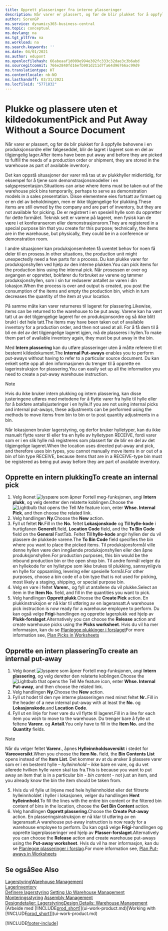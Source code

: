 ```yaml
---
title: Opprett plasseringer fra interne plasseringer
description: Når varer er plassert, og før de blir plukket for å oppfylle behovene i en produksjonsordre eller følgeseddel, blir de lagret i lageret som en del av tilgjengelig lager.
author: SorenGP
ms.service: dynamics365-business-central
ms.topic: conceptual
ms.devlang: na
ms.tgt_pltfrm: na
ms.workload: na
ms.search.keywords: ''
ms.date: 04/01/2021
ms.author: edupont
ms.openlocfilehash: 66abeaaf1d009e994e302fc333c32dae3c3b6abd
ms.sourcegitcommit: 766e2840fd16efb901d211d7fa64d96766ac99d9
ms.translationtype: HT
ms.contentlocale: nb-NO
ms.lasthandoff: 03/31/2021
ms.locfileid: "5771832"
---
```

# <a name="pick-and-put-away-without-a-source-document"></a><span data-ttu-id="2a7aa-103">Plukke og plassere uten et kildedokument</span><span class="sxs-lookup"><span data-stu-id="2a7aa-103">Pick and Put Away Without a Source Document</span></span>
<span data-ttu-id="2a7aa-104">Når varer er plassert, og før de blir plukket for å oppfylle behovene i en produksjonsordre eller følgeseddel, blir de lagret i lageret som en del av tilgjengelig lager.</span><span class="sxs-lookup"><span data-stu-id="2a7aa-104">After items have been put away and before they are picked to fulfill the needs of a production order or shipment, they are stored in the warehouse as part of available inventory.</span></span>  

<span data-ttu-id="2a7aa-105">Det kan oppstå situasjoner der varer må tas ut av plukkhyller midlertidig, for eksempel for å tjene som demonstrasjonsmodeller i en salgspresentasjon.</span><span class="sxs-lookup"><span data-stu-id="2a7aa-105">Situations can arise where items must be taken out of the warehouse pick bins temporarily, perhaps to serve as demonstration models in a sales presentation.</span></span> <span data-ttu-id="2a7aa-106">Disse elementene eies fortsatt av firmaet og er en del av beholdningen, men er ikke tilgjengelige for plukking.</span><span class="sxs-lookup"><span data-stu-id="2a7aa-106">These items are still owned by the company and are part of inventory, but they are not available for picking.</span></span> <span data-ttu-id="2a7aa-107">De er registrert i en spesiell hylle som du oppretter for dette formålet. Teknisk sett er varene på lageret, men fysisk kan de være i et konferanserom eller demonstrasjonsrom.</span><span class="sxs-lookup"><span data-stu-id="2a7aa-107">They are registered in a special purpose bin that you create for this purpose; technically, the items are in the warehouse, but physically, they could be in a conference or demonstration room.</span></span>  

<span data-ttu-id="2a7aa-108">I andre situasjoner kan produksjonsenheten få uventet behov for noen få deler til en prosess.</span><span class="sxs-lookup"><span data-stu-id="2a7aa-108">In other situations, the production unit might unexpectedly need a few parts for a process.</span></span> <span data-ttu-id="2a7aa-109">Du kan plukke varer for produksjonshyllen ved hjelp av den interne plukken.</span><span class="sxs-lookup"><span data-stu-id="2a7aa-109">You can pick items for the production bins using the internal pick.</span></span> <span data-ttu-id="2a7aa-110">Når prosessen er over og avgangen er opprettet, bokfører du forbruket av varene og tømmer produksjonshyllen, som i sin tur reduserer antallet av varen i din lokasjon.</span><span class="sxs-lookup"><span data-stu-id="2a7aa-110">When the process is over and output is created, you post the consumption of the items and empty the production bin, which in turn decreases the quantity of the item at your location.</span></span>  

<span data-ttu-id="2a7aa-111">På samme måte kan varer returneres til lageret for plassering.</span><span class="sxs-lookup"><span data-stu-id="2a7aa-111">Likewise, items can be returned to the warehouse to be put away.</span></span> <span data-ttu-id="2a7aa-112">Varene kan ha vært tatt ut av det tilgjengelige lageret for en produksjonsordre og så ikke blitt brukt i det hele tatt.</span><span class="sxs-lookup"><span data-stu-id="2a7aa-112">The items may have been taken out of available inventory for a production order, and then not used at all.</span></span> <span data-ttu-id="2a7aa-113">For å få dem til å bli en del av det tilgjengelige lageret igjen, må de plasseres i hyllen.</span><span class="sxs-lookup"><span data-stu-id="2a7aa-113">To make them part of available inventory again, they must be put away in the bin.</span></span>  

<span data-ttu-id="2a7aa-114">Med **Intern plassering** kan du utføre plasseringer uten å måtte referere til et bestemt kildedokument.</span><span class="sxs-lookup"><span data-stu-id="2a7aa-114">The **Internal Put-aways** enables you to perform put-aways without having to refer to a particular source document.</span></span> <span data-ttu-id="2a7aa-115">Du kan enkelt sette opp all den informasjonen du trenger til å opprette en lagerinstruksjon for plassering.</span><span class="sxs-lookup"><span data-stu-id="2a7aa-115">You can easily set up all the information you need to create a put-away warehouse instruction.</span></span>  

> [!NOTE]  
>  <span data-ttu-id="2a7aa-116">Hvis du ikke bruker intern plukking og intern plassering, kan disse justeringene utføres med metodene for å flytte varer fra hylle til hylle eller for å bokføre antallsjusteringer i en hylle.</span><span class="sxs-lookup"><span data-stu-id="2a7aa-116">If you are not using internal picks and internal put-aways, these adjustments can be performed using the methods to move items from bin to bin or to post quantity adjustments in a bin.</span></span>  
>   
>  <span data-ttu-id="2a7aa-117">Når lokasjonen bruker lagerstyring, og derfor bruker hylletyper, kan du ikke manuelt flytte varer til eller fra en hylle av hylletypen RECEIVE, fordi varer som er i en slik hylle må registreres som plassert før de blir en del av det tilgjengelige lageret.</span><span class="sxs-lookup"><span data-stu-id="2a7aa-117">When the location uses directed put-away and pick, and therefore uses bin types, you cannot manually move items in or out of a bin of bin type RECEIVE, because items that are in a RECEIVE-type bin must be registered as being put away before they are part of available inventory.</span></span>  

## <a name="to-create-an-internal-pick"></a><span data-ttu-id="2a7aa-118">Opprette en intern plukking</span><span class="sxs-lookup"><span data-stu-id="2a7aa-118">To create an internal pick</span></span>  
1.  <span data-ttu-id="2a7aa-119">Velg ikonet ![lyspære som åpner Fortell meg-funksjonen](media/ui-search/search_small.png "Fortell hva du vil gjøre"), angi **Intern plukk**, og velg deretter den relaterte koblingen.</span><span class="sxs-lookup"><span data-stu-id="2a7aa-119">Choose the ![Lightbulb that opens the Tell Me feature](media/ui-search/search_small.png "Tell me what you want to do") icon, enter **Whse. Internal Pick**, and then choose the related link.</span></span>  
2. <span data-ttu-id="2a7aa-120">Velg handlingen **Ny**.</span><span class="sxs-lookup"><span data-stu-id="2a7aa-120">Choose the **New** action.</span></span>
3. <span data-ttu-id="2a7aa-121">Fyll ut feltet **Nr.**</span><span class="sxs-lookup"><span data-stu-id="2a7aa-121">Fill in the **No.**</span></span> <span data-ttu-id="2a7aa-122">feltet **Lokasjonskode** og **Til hylle-kode** i hurtigfanen **Generelt**.</span><span class="sxs-lookup"><span data-stu-id="2a7aa-122">field, **Location Code** field, and the **To Bin Code** field on the **General** FastTab.</span></span> <span data-ttu-id="2a7aa-123">Feltet **Til hylle-kode** angir hyllen der du vil plassere de plukkede varene.</span><span class="sxs-lookup"><span data-stu-id="2a7aa-123">The **To Bin Code** field specifies the bin where you want to place the picked items.</span></span> <span data-ttu-id="2a7aa-124">Til produksjonsformål ville denne hyllen være den inngående produksjonshyllen eller den åpne produksjonshyllen.</span><span class="sxs-lookup"><span data-stu-id="2a7aa-124">For production purposes, this bin would be the inbound production bin or the open shop bin.</span></span> <span data-ttu-id="2a7aa-125">Til andre formål velger du en hyllekode for en hylletype som ikke brukes til plukking, sannsynligvis en hylle for oppsamling, levering eller spesielle formål.</span><span class="sxs-lookup"><span data-stu-id="2a7aa-125">For other purposes, choose a bin code of a bin type that is not used for picking, most likely a staging, shipping, or special purpose bin.</span></span>  
4.  <span data-ttu-id="2a7aa-126">Velg en vare i feltet **Varenr.**, og fyll ut antallene du vil plukke.</span><span class="sxs-lookup"><span data-stu-id="2a7aa-126">Select an item in the **Item No.** field, and fill in the quantities you want to pick.</span></span>  
5. <span data-ttu-id="2a7aa-127">Velg handlingen **Opprett plukk**.</span><span class="sxs-lookup"><span data-stu-id="2a7aa-127">Choose the **Create Pick** action.</span></span> <span data-ttu-id="2a7aa-128">En plukkinstruksjon er nå klar til utføring av en lageransatt.</span><span class="sxs-lookup"><span data-stu-id="2a7aa-128">A warehouse pick instruction is now ready for a warehouse employee to perform.</span></span> <span data-ttu-id="2a7aa-129">Du kan også velge **Frigi**-handlingen og opprette lagerplukk ved hjelp av **Plukk-forslaget**.</span><span class="sxs-lookup"><span data-stu-id="2a7aa-129">Alternatively you can choose the **Release** action and create warehouse picks using the **Picks worksheet**.</span></span> <span data-ttu-id="2a7aa-130">Hvis du vil ha mer informasjon, kan du se [Planlegge plukkinger i forslaget](warehouse-how-to-plan-picks-in-worksheets.md)</span><span class="sxs-lookup"><span data-stu-id="2a7aa-130">For more information see,  [Plan Picks in Worksheets](warehouse-how-to-plan-picks-in-worksheets.md)</span></span>

## <a name="to-create-an-internal-put-away"></a><span data-ttu-id="2a7aa-131">Opprette en intern plassering</span><span class="sxs-lookup"><span data-stu-id="2a7aa-131">To create an internal put-away</span></span>  
1.  <span data-ttu-id="2a7aa-132">Velg ikonet ![lyspære som åpner Fortell meg-funksjonen](media/ui-search/search_small.png "Fortell hva du vil gjøre"), angi **Intern plassering**, og velg deretter den relaterte koblingen.</span><span class="sxs-lookup"><span data-stu-id="2a7aa-132">Choose the ![Lightbulb that opens the Tell Me feature](media/ui-search/search_small.png "Tell me what you want to do") icon, enter **Whse. Internal Put-away**, and then choose the related link.</span></span>  
2. <span data-ttu-id="2a7aa-133">Velg handlingen **Ny**.</span><span class="sxs-lookup"><span data-stu-id="2a7aa-133">Choose the **New** action.</span></span>
3. <span data-ttu-id="2a7aa-134">Fyll ut hodet til den nye interne plasseringen med minst feltet **Nr.**.</span><span class="sxs-lookup"><span data-stu-id="2a7aa-134">Fill in the header of a new internal put-away with at least the **No.**</span></span> <span data-ttu-id="2a7aa-135">og **Lokasjonskode**.</span><span class="sxs-lookup"><span data-stu-id="2a7aa-135">and **Location Code**.</span></span>
4. <span data-ttu-id="2a7aa-136">Fyll ut en linje for hver vare du vil flytte til lageret.</span><span class="sxs-lookup"><span data-stu-id="2a7aa-136">Fill in a line for each item you wish to move to the warehouse.</span></span> <span data-ttu-id="2a7aa-137">Du trenger bare å fylle ut feltene **Varenr.** og **Antall**.</span><span class="sxs-lookup"><span data-stu-id="2a7aa-137">You only have to fill in the **Item No.** and the **Quantity** fields.</span></span>

  > [!NOTE]  
  > <span data-ttu-id="2a7aa-138">Når du velger feltet **Varenr.**, åpnes **Hylleinnholdsoversikt** i stedet for **Vareoversikt**.</span><span class="sxs-lookup"><span data-stu-id="2a7aa-138">When you choose the **Item No.** field, the **Bin Contents List** opens instead of the **Item List**.</span></span> <span data-ttu-id="2a7aa-139">Det kommer av at du ønsker å plassere varer som er i en bestemt hylle – *hylleinnhold* – ikke bare en vare, og du vet allerede hvilken hylle varen skal tas fra.</span><span class="sxs-lookup"><span data-stu-id="2a7aa-139">This is because you want to put away an item that is in a particular bin - *bin content* - not just an item, and you already know the bin the item should be taken from.</span></span>  <!--If you filled in **From Bin Code** in the header, the bin content will be filtered by value defined in the **From Bin Code**.-->
5. <span data-ttu-id="2a7aa-140">Hvis du vil fylle ut linjene med hele hylleinnholdet eller det filtrerte hylleinnholdet i hyller i lokasjonen, velger du handlingen **Hent hylleinnhold**.</span><span class="sxs-lookup"><span data-stu-id="2a7aa-140">To fill the lines with the entire bin content or the filtered bin content of bins in the location, choose the **Get Bin Content** action.</span></span>  
6. <span data-ttu-id="2a7aa-141">Velg handlingen **Opprett plassering**.</span><span class="sxs-lookup"><span data-stu-id="2a7aa-141">Choose the **Create Put-away** action.</span></span> <span data-ttu-id="2a7aa-142">En plasseringsinstruksjon er nå klar til utføring av en lageransatt.</span><span class="sxs-lookup"><span data-stu-id="2a7aa-142">A warehouse put-away instruction is now ready for a warehouse employee to perform.</span></span> <span data-ttu-id="2a7aa-143">Du kan også velge **Frigi**-handlingen og opprette lagerplasseringer ved hjelp av **Plasser-forslaget**.</span><span class="sxs-lookup"><span data-stu-id="2a7aa-143">Alternatively you can choose the **Release** action and create warehouse put-aways using the **Put-away worksheet**.</span></span> <span data-ttu-id="2a7aa-144">Hvis du vil ha mer informasjon, kan du se [Planlegge plasseringer i forslag](warehouse-how-to-plan-put-aways-in-worksheets.md).</span><span class="sxs-lookup"><span data-stu-id="2a7aa-144">For more information see,  [Plan Put-aways in Worksheets](warehouse-how-to-plan-put-aways-in-worksheets.md)</span></span>

## <a name="see-also"></a><span data-ttu-id="2a7aa-145">Se også</span><span class="sxs-lookup"><span data-stu-id="2a7aa-145">See Also</span></span>  
[<span data-ttu-id="2a7aa-146">Lagerstyring</span><span class="sxs-lookup"><span data-stu-id="2a7aa-146">Warehouse Management</span></span>](warehouse-manage-warehouse.md)  
[<span data-ttu-id="2a7aa-147">Lager</span><span class="sxs-lookup"><span data-stu-id="2a7aa-147">Inventory</span></span>](inventory-manage-inventory.md)  
<span data-ttu-id="2a7aa-148">[Definere lagerstyring](warehouse-setup-warehouse.md)   </span><span class="sxs-lookup"><span data-stu-id="2a7aa-148">[Setting Up Warehouse Management](warehouse-setup-warehouse.md)   </span></span>  
<span data-ttu-id="2a7aa-149">[Monteringsstyring](assembly-assemble-items.md)  </span><span class="sxs-lookup"><span data-stu-id="2a7aa-149">[Assembly Management](assembly-assemble-items.md)  </span></span>  
[<span data-ttu-id="2a7aa-150">Designdetaljer: Lagerstyring</span><span class="sxs-lookup"><span data-stu-id="2a7aa-150">Design Details: Warehouse Management</span></span>](design-details-warehouse-management.md)  
<span data-ttu-id="2a7aa-151">[Arbeide med [!INCLUDE[prod_short](includes/prod_short.md)]](ui-work-product.md)</span><span class="sxs-lookup"><span data-stu-id="2a7aa-151">[Working with [!INCLUDE[prod_short](includes/prod_short.md)]](ui-work-product.md)</span></span>


[!INCLUDE[footer-include](includes/footer-banner.md)]
